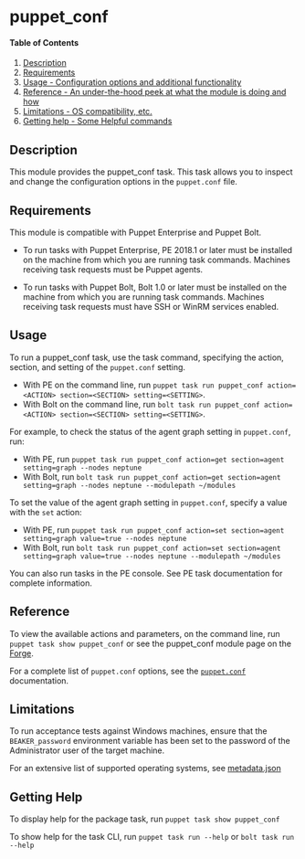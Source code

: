 
# puppet_conf

#### Table of Contents

1. [Description](#description)
2. [Requirements](#requirements)
3. [Usage - Configuration options and additional functionality](#usage)
4. [Reference - An under-the-hood peek at what the module is doing and how](#reference)
5. [Limitations - OS compatibility, etc.](#limitations)
6. [Getting help - Some Helpful commands](#getting-help)

## Description

This module provides the puppet_conf task. This task allows you to inspect and change the configuration options in the `puppet.conf` file.

## Requirements

This module is compatible with Puppet Enterprise and Puppet Bolt.

* To run tasks with Puppet Enterprise, PE 2018.1 or later must be installed on the machine from which you are running task commands. Machines receiving task requests must be Puppet agents.

* To run tasks with Puppet Bolt, Bolt 1.0 or later must be installed on the machine from which you are running task commands. Machines receiving task requests must have SSH or WinRM services enabled.

## Usage

To run a puppet_conf task, use the task command, specifying the action, section, and setting of the `puppet.conf` setting.

* With PE on the command line, run `puppet task run puppet_conf action=<ACTION> section=<SECTION> setting=<SETTING>`.
* With Bolt on the command line, run `bolt task run puppet_conf action=<ACTION> section=<SECTION> setting=<SETTING>`.

For example, to check the status of the agent graph setting in `puppet.conf`, run:

* With PE, run `puppet task run puppet_conf action=get section=agent setting=graph --nodes neptune`
* With Bolt, run `bolt task run puppet_conf action=get section=agent setting=graph --nodes neptune --modulepath ~/modules`

To set the value of the agent graph setting in `puppet.conf`, specify a value with the `set` action:

* With PE, run `puppet task run puppet_conf action=set section=agent setting=graph value=true --nodes neptune`
* With Bolt, run `bolt task run puppet_conf action=set section=agent setting=graph value=true --nodes neptune --modulepath ~/modules`

You can also run tasks in the PE console. See PE task documentation for complete information.

## Reference

To view the available actions and parameters, on the command line, run `puppet task show puppet_conf` or see the puppet_conf module page on the [Forge](https://forge.puppet.com/puppetlabs/puppet_conf/tasks).

For a complete list of `puppet.conf` options, see the [`puppet.conf`](https://docs.puppet.com/puppet/latest/config_file_main.html) documentation.

## Limitations

To run acceptance tests against Windows machines, ensure that the `BEAKER_password` environment variable has been set to the password of the Administrator user of the target machine.

For an extensive list of supported operating systems, see [metadata.json](https://github.com/puppetlabs/puppetlabs-puppet_conf/blob/master/metadata.json)

## Getting Help

To display help for the package task, run `puppet task show puppet_conf`

To show help for the task CLI, run `puppet task run --help` or `bolt task run --help`
